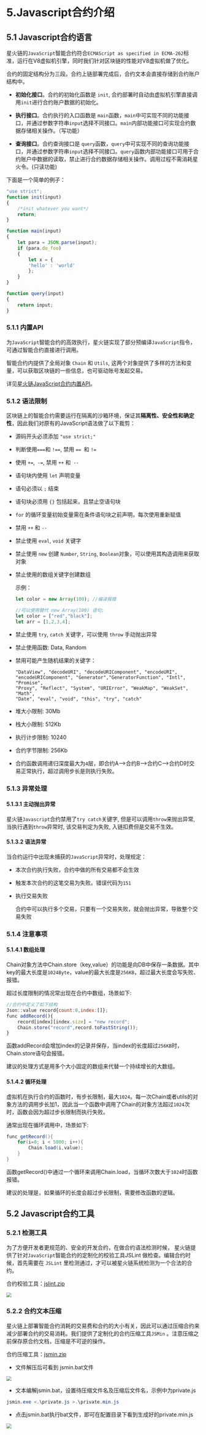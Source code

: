 # 5.Javascript合约介绍

## 5.1 Javascript合约语言

星火链的`JavaScript`智能合约符合`ECMAScript as specified in ECMA-262`标准，运行在V8虚拟机引擎，同时我们针对区块链的性能对V8虚拟机做了优化。

合约的固定结构分为三段。合约上链部署完成后，合约文本会直接存储到合约账户结构中。 

* **初始化接口**。合约的初始化函数是 `init`, 合约部署时自动由虚拟机引擎直接调用`init`进行合约账户数据的初始化。

* **执行接口**。合约执行的入口函数是 `main`函数，`main`中可实现不同的功能接口，并通过参数字符串`input`选择不同接口。`main`内部功能接口可实现合约数据存储相关操作。（写功能）

* **查询接口**。合约查询接口是 `query`函数，`query`中可实现不同的查询功能接口，并通过参数字符串`input`选择不同接口。`query`函数内部功能接口可用于合约账户中数据的读取，禁止进行合约数据存储相关操作。调用过程不需消耗星火令。(只读功能)

下面是一个简单的例子：

```javascript
"use strict";
function init(input)
{
    /*init whatever you want*/
    return;
}

function main(input)
{
    let para = JSON.parse(input);
    if (para.do_foo)
    {
        let x = {
        'hello' : 'world'
        };
    }
}

function query(input)
{ 
    return input;
}
```

### 5.1.1  内置API

为`JavaScript`智能合约的高效执行，星火链实现了部分预编译`JavaScript`指令，可通过智能合约直接进行调用。

智能合约内提供了全局对象 `Chain` 和 `Utils`, 这两个对象提供了多样的方法和变量，可以获取区块链的一些信息，也可驱动账号发起交易。

详见[星火链JavaScript合约内置API](星火链JavaScript合约内置API.md)。

### 5.1.2 语法限制

区块链上的智能合约需要运行在隔离的沙箱环境，保证其**隔离性、安全性和确定性**，因此我们对原有的JavaScript语法做了以下裁剪：

- 源码开头必须添加 `"use strict;"`

- 判断使用` === `和 `!==`, 禁用 `== `和 `!=` 

- 使用 `+=`,` -=`, 禁用 `++` 和` --` 

- 语句块内使用 `let` 声明变量

- 语句必须以 `;` 结束

- 语句块必须用 `{}` 包括起来，且禁止空语句块

- `for` 的循环变量初始变量需在条件语句块之前声明，每次使用重新赋值

- 禁用 `++` 和 `--`

- 禁止使用 `eval`, `void` 关键字

- 禁止使用 `new` 创建 `Number`, `String`, `Boolean`对象，可以使用其构造调用来获取对象

- 禁止使用的数组关键字创建数组

  示例：

  ```javascript
  let color = new Array(100); //编译报错
  
  //可以使用替代 new Array(100) 语句;
  let color = ["red","black"]; 
  let arr = [1,2,3,4];
  ```

- 禁止使用 `try`, `catch` 关键字，可以使用 `throw` 手动抛出异常

- 禁止使用函数: Data, Random 

- 禁用可能产生随机结果的关键字：

  ```
  "DataView", "decodeURI", "decodeURIComponent", "encodeURI",
  "encodeURIComponent", "Generator","GeneratorFunction", "Intl", "Promise",
  "Proxy", "Reflect", "System", "URIError", "WeakMap", "WeakSet", "Math",
  "Date", "eval", "void", "this", "try", "catch"
  ```

- 堆大小限制: 30Mb

- 栈大小限制: 512Kb

- 执行计步限制: 10240

- 合约字节限制: 256Kb

- 合约函数调用递归深度最大为`4`层，即合约A-->合约B-->合约C-->合约D时交易正常执行，超过调用步长是则执行失败。

### 5.1.3  异常处理

#### 5.1.3.1 主动抛出异常

星火链`Javascript`合约禁用了`try catch`关键字, 但是可以调用`throw`来抛出异常, 当执行遇到`throw`异常时, 该交易判定为失败, 入链扣费但是交易不生效。

#### 5.1.3.2 语法异常

当合约运行中出现未捕获的`JavaScript`异常时，处理规定：

* 本次合约执行失败，合约中做的所有交易都不会生效

* 触发本次合约的这笔交易为失败。错误代码为`151`

- 执行交易失败

  合约中可以执行多个交易，只要有一个交易失败，就会抛出异常，导致整个交易失败

### 5.1.4  注意事项

#### 5.1.4.1 数组处理

Chain对象方法中Chain.store（key,value）的功能是向DB中保存一条数据。其中key的最大长度是`1024Byte`，value的最大长度是`256KB`，超过最大长度会写失败、报错。

超过长度限制的情况常出现在合约中数组，场景如下:

```javascript
//合约中定义了如下结构 
Json::value record{count:0,index:[]};
func addRecord(){
	record[index][index.size] = "new record";
	Chain.store("record",record.toFastString());
}
```

函数addRecord会增加index的记录并保存，当index的长度超过`256KB`时，Chain.store语句会报错。

建议的处理方式是用多个大小固定的数组来代替一个持续增长的大数组。

#### 5.1.4.2 循环处理

虚拟机在执行合约的函数时，有步长限制，最大`1024`。每一次Chain或者utils的对象方法的调用步长加1，因此当一个函数中调用了Chain的对象方法超过`1024`次时，函数会因为超过步长限制而执行失败。

通常出现在循环调用中，场景如下:

```java
func getRecord(){
	for(i=0; i < 5000; i++){
		Chain.load(i,value);
	}
}
```

函数getRecord()中通过一个循环来调用Chain.load，当循环次数大于`1024`时函数报错。

建议的处理是，如果循环的长度会超过步长限制，需要修改函数的逻辑。

## 5.2 Javascript合约工具

### 5.2.1 检测工具

为了方便开发者更规范的、安全的开发合约，在做合约语法检测时候， 星火链提供了针对`JavaScript`智能合约的定制化的校验工具JSLint 做检查。编辑合约时候，首先需要在 `JSLint` 里检测通过，才可以被星火链系统检测为一个合法的合约。

 合约校验工具：[jslint.zip](https://github.com/caict-4iot-dev/BIF-Core-Doc/blob/feature/readthedocs/source/_static/tools/jslint.zip)

<img src="../_static/images/jslint.png"  style="zoom: 80%;" />

### 5.2.2 合约文本压缩

 星火链上部署智能合约消耗的交易费和合约的大小有关，因此可以通过压缩合约来减少部署合约的交易消耗。我们提供了定制化的合约压缩工具`JSMin` 。注意压缩之前保存原合约文档，压缩是不可逆的操作。

 合约压缩工具：[jsmin.zip](https://github.com/caict-4iot-dev/BIF-Core-Doc/blob/feature/readthedocs/source/_static/tools/jsmin.zip)

- 文件解压后可看到 jsmin.bat文件

<img src="../_static/images/jsmin-1.png"  style="zoom: 80%;" />

- 文本编解jsmin.bat，设置待压缩文件名及压缩后文件名，示例中为private.js

```powershell
jsmin.exe <.\private.js >.\private.min.js
```

- 点击jsmin.bat执行bat文件，即可在配置目录下看到生成好的private.min.js

<img src="../_static/images/jsmin-2.png" style="zoom: 80%;" />